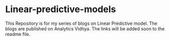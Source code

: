# Linear-predictive-models
This Repository is for my series of blogs on Linear Predictive model. The blogs are published on Analytics Vidhya. The links will be added soon to the readme file.

